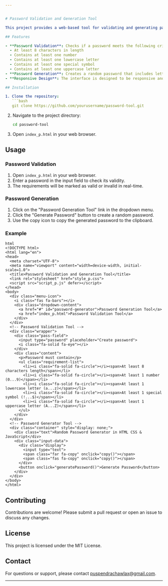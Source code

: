 ```yaml
---


# Password Validation and Generation Tool

This project provides a web-based tool for validating and generating passwords. It includes two main features: password validation and password generation. The validation tool ensures that a password meets specific security criteria, while the generation tool creates a random, secure password.

## Features

- **Password Validation**: Checks if a password meets the following criteria:
  - At least 8 characters in length
  - Contains at least one number
  - Contains at least one lowercase letter
  - Contains at least one special symbol
  - Contains at least one uppercase letter
- **Password Generation**: Creates a random password that includes letters, numbers, and special characters.
- **Responsive Design**: The interface is designed to be responsive and user-friendly.

## Installation

1. Clone the repository:
   ```bash
   git clone https://github.com/yourusername/password-tool.git
   ```
2. Navigate to the project directory:
   ```bash
   cd password-tool
   ```
3. Open `index_p.html` in your web browser.

## Usage

### Password Validation

1. Open `index_p.html` in your web browser.
2. Enter a password in the input field to check its validity.
3. The requirements will be marked as valid or invalid in real-time.

### Password Generation

1. Click on the "Password Generation Tool" link in the dropdown menu.
2. Click the "Generate Password" button to create a random password.
3. Use the copy icon to copy the generated password to the clipboard.

### Example

```
html
<!DOCTYPE html>
<html lang="en">
<head>
  <meta charset="UTF-8">
  <meta name="viewport" content="width=device-width, initial-scale=1.0">
  <title>Password Validation and Generation Tool</title>
  <link rel="stylesheet" href="style_p.css">
  <script src="script_p.js" defer></script>
</head>
<body>
  <div class="menu-icon">
    <i class="fas fa-bars"></i>
    <div class="dropdown-content">
      <a href="#" id="password-generator">Password Generation Tool</a>
      <a href="index_p.html">Password Validation Tool</a>
    </div>
  </div>
  <!-- Password Validation Tool -->
  <div class="wrapper">
    <div class="pass-field">
      <input type="password" placeholder="Create password">
      <i class="fa-solid fa-eye"></i>
    </div>
    <div class="content">
      <p>Password must contain</p>
      <ul class="requirement-list">
        <li><i class="fa-solid fa-circle"></i><span>At least 8 characters length</span></li>
        <li><i class="fa-solid fa-circle"></i><span>At least 1 number (0...9)</span></li>
        <li><i class="fa-solid fa-circle"></i><span>At least 1 lowercase letter (a...z)</span></li>
        <li><i class="fa-solid fa-circle"></i><span>At least 1 special symbol (!...$)</span></li>
        <li><i class="fa-solid fa-circle"></i><span>At least 1 uppercase letter (A...Z)</span></li>
      </ul>
    </div>
  </div>
  <!-- Password Generator Tool -->
  <div class="container" style="display: none;">
    <div class="text">Random Password Generator in HTML CSS & JavaScript</div>
    <div class="input-data">
      <div class="display">
        <input type="text">
        <span class="far fa-copy" onclick="copy()"></span>
        <span class="fas fa-copy" onclick="copy()"></span>
      </div>
      <button onclick="generatePassword()">Generate Password</button>
    </div>
  </div>
</body>
</html>
```

## Contributing

Contributions are welcome! Please submit a pull request or open an issue to discuss any changes.

## License

This project is licensed under the MIT License.

## Contact

For questions or support, please contact [puspendrachawlax@gmail.com](mailto:yourname@yourdomain.com).

---
```

